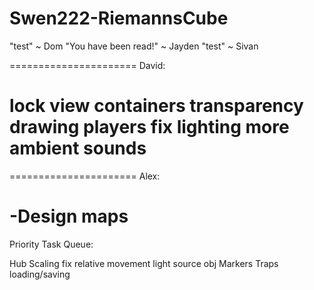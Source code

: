 Swen222-RiemannsCube
====================

"test" ~ Dom
"You have been read!" ~ Jayden
"test" ~ Sivan


======================
David:

lock view
containers
transparency drawing
players fix
lighting
more ambient sounds
======================

======================
Alex:

-Design maps
=======================

Priority Task Queue:

Hub
Scaling
fix relative movement
light source obj
Markers
Traps
loading/saving

